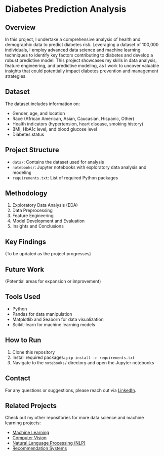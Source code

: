 # Diabetes Prediction Analysis

## Overview
In this project, I undertake a comprehensive analysis of health and demographic data to predict diabetes risk. Leveraging a dataset of 100,000 individuals, I employ advanced data science and machine learning techniques to identify key factors contributing to diabetes and develop a robust predictive model. This project showcases my skills in data analysis, feature engineering, and predictive modeling, as I work to uncover valuable insights that could potentially impact diabetes prevention and management strategies.

## Dataset
The dataset includes information on:
- Gender, age, and location
- Race (African American, Asian, Caucasian, Hispanic, Other)
- Health indicators (hypertension, heart disease, smoking history)
- BMI, HbA1c level, and blood glucose level
- Diabetes status

## Project Structure
- `data/`: Contains the dataset used for analysis
- `notebooks/`: Jupyter notebooks with exploratory data analysis and modeling
- `requirements.txt`: List of required Python packages

## Methodology
1. Exploratory Data Analysis (EDA)
2. Data Preprocessing
3. Feature Engineering
4. Model Development and Evaluation
5. Insights and Conclusions

## Key Findings
(To be updated as the project progresses)

## Future Work
(Potential areas for expansion or improvement)

## Tools Used
- Python
- Pandas for data manipulation
- Matplotlib and Seaborn for data visualization
- Scikit-learn for machine learning models

## How to Run
1. Clone this repository
2. Install required packages: `pip install -r requirements.txt`
3. Navigate to the `notebooks/` directory and open the Jupyter notebooks

## Contact
For any questions or suggestions, please reach out via [LinkedIn](https://www.linkedin.com/in/caesar-duarte/).

## Related Projects
Check out my other repositories for more data science and machine learning projects:
- [Machine Learning](https://github.com/CaesarDuarte/Machine-Learning)
- [Computer Vision](https://github.com/CaesarDuarte/Computer-Vision)
- [Natural Language Processing (NLP)](https://github.com/CaesarDuarte/NLP-Natural-Language-Processing)
- [Recommendation Systems](https://github.com/CaesarDuarte/Recommender-System)